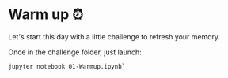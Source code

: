 # Warm up ⏰

Let's start this day with a little challenge to refresh your memory.

Once in the challenge folder, just launch:

```bash
jupyter notebook 01-Warmup.ipynb`
```
